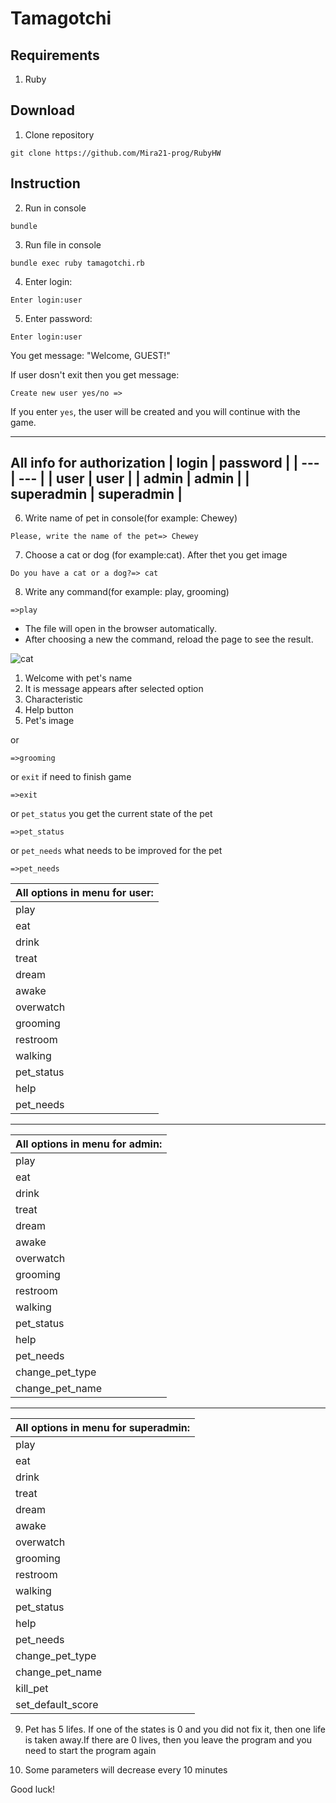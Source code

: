 # Tamagotchi

## Requirements


1. Ruby 

## Download
1. Clone repository 
```
git clone https://github.com/Mira21-prog/RubyHW
```
## Instruction
2. Run in console
```
bundle 
```
3. Run file in console 
```
bundle exec ruby tamagotchi.rb
```
4. Enter login: 
```
Enter login:user
```
5. Enter password: 
```
Enter login:user
```
You get message: "Welcome, GUEST!"

If user dosn't exit then you get message:
```
Create new user yes/no =>
```
If you enter `yes`, the user will be created and you will continue with the game.

---
All info for authorization
| login | password |
| --- | --- |
| user | user |
| admin | admin |
| superadmin | superadmin |
---

6. Write name of pet in console(for example: Chewey)

```
Please, write the name of the pet=> Chewey
```
7. Choose a cat or dog (for example:cat). After thet you get image 

```
Do you have a cat or a dog?=> cat
```

8.  Write any command(for example: play, grooming) 

```
=>play
```
- The file will open in the browser automatically. 
- After choosing a new the command, reload the page to see the result.

![cat](http://dl3.joxi.net/drive/2020/11/19/0015/2025/1005545/45/a6785f09ae.jpg)
1. Welcome with pet's name
2. It is message appears after selected option
3. Characteristic  
4. Help button 
5. Pet's image

or 

```
=>grooming
```

or `exit` if need to finish game

```
=>exit
```

or `pet_status` you get the current state of the pet

```
=>pet_status
```
or `pet_needs` what needs to be improved for the pet
```
=>pet_needs
```
|All options in menu for user:| 
|--------------------|
|play|
|eat|
|drink|
|treat|
|dream|
|awake|
|overwatch|
|grooming|
|restroom|
|walking|
|pet_status|
|help|
|pet_needs|
---
|All options in menu for admin:| 
|--------------------|
|play|
|eat|
|drink|
|treat|
|dream|
|awake|
|overwatch|
|grooming|
|restroom|
|walking|
|pet_status|
|help|
|pet_needs|
|change_pet_type|
|change_pet_name|
---
|All options in menu for superadmin:| 
|--------------------|
|play|
|eat|
|drink|
|treat|
|dream|
|awake|
|overwatch|
|grooming|
|restroom|
|walking|
|pet_status|
|help|
|pet_needs|
|change_pet_type|
|change_pet_name|
|kill_pet|
|set_default_score|


9. Pet has 5 lifes. If one of the states is 0 and you did not fix it, then one life is taken away.If there are 0 lives, then you leave the program and you need to start the program again


10. Some parameters will decrease every 10 minutes

Good luck! 



